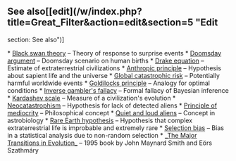 ## See also[[edit](/w/index.php?title=Great\_Filter&action=edit&section=5 "Edit
section: See also")]

 \* [Black swan theory](/wiki/Black\_swan\_theory "Black swan theory") – Theory of response to surprise events
 \* [Doomsday argument](/wiki/Doomsday\_argument "Doomsday argument") – Doomsday scenario on human births
 \* [Drake equation](/wiki/Drake\_equation "Drake equation") – Estimate of extraterrestrial civilizations
 \* [Anthropic principle](/wiki/Anthropic\_principle "Anthropic principle") – Hypothesis about sapient life and the universe
 \* [Global catastrophic risk](/wiki/Global\_catastrophic\_risk "Global catastrophic risk") – Potentially harmful worldwide events
 \* [Goldilocks principle](/wiki/Goldilocks\_principle "Goldilocks principle") – Analogy for optimal conditions
 \* [Inverse gambler's fallacy](/wiki/Inverse\_gambler%27s\_fallacy "Inverse gambler's fallacy") – Formal fallacy of Bayesian inference
 \* [Kardashev scale](/wiki/Kardashev\_scale "Kardashev scale") – Measure of a civilization's evolution
 \* [Neocatastrophism](/wiki/Neocatastrophism "Neocatastrophism") – Hypothesis for lack of detected aliens
 \* [Principle of mediocrity](/wiki/Mediocrity\_principle "Mediocrity principle") – Philosophical concept
 \* [Quiet and loud aliens](/wiki/Quiet\_and\_loud\_aliens "Quiet and loud aliens") – Concept in astrobiology
 \* [Rare Earth hypothesis](/wiki/Rare\_Earth\_hypothesis "Rare Earth hypothesis") – Hypothesis that complex extraterrestrial life is improbable and extremely rare
 \* [Selection bias](/wiki/Selection\_bias "Selection bias") – Bias in a statistical analysis due to non-random selection
 \* [\_The Major Transitions in Evolution\_](/wiki/The\_Major\_Transitions\_in\_Evolution "The Major Transitions in Evolution") – 1995 book by John Maynard Smith and Eörs Szathmáry
